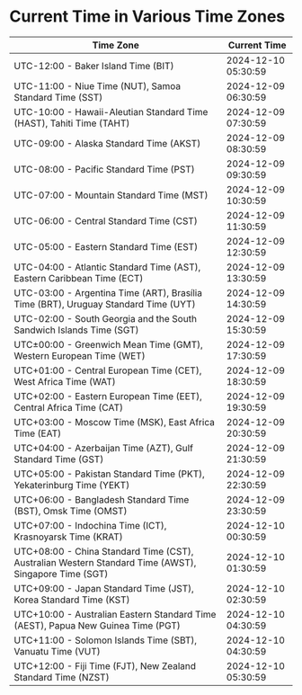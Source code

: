 # Current Time in Various Time Zones

| Time Zone | Current Time |
|-----------|--------------|
| UTC-12:00 - Baker Island Time (BIT) | 2024-12-10 05:30:59 |
| UTC-11:00 - Niue Time (NUT), Samoa Standard Time (SST) | 2024-12-09 06:30:59 |
| UTC-10:00 - Hawaii-Aleutian Standard Time (HAST), Tahiti Time (TAHT) | 2024-12-09 07:30:59 |
| UTC-09:00 - Alaska Standard Time (AKST) | 2024-12-09 08:30:59 |
| UTC-08:00 - Pacific Standard Time (PST) | 2024-12-09 09:30:59 |
| UTC-07:00 - Mountain Standard Time (MST) | 2024-12-09 10:30:59 |
| UTC-06:00 - Central Standard Time (CST) | 2024-12-09 11:30:59 |
| UTC-05:00 - Eastern Standard Time (EST) | 2024-12-09 12:30:59 |
| UTC-04:00 - Atlantic Standard Time (AST), Eastern Caribbean Time (ECT) | 2024-12-09 13:30:59 |
| UTC-03:00 - Argentina Time (ART), Brasília Time (BRT), Uruguay Standard Time (UYT) | 2024-12-09 14:30:59 |
| UTC-02:00 - South Georgia and the South Sandwich Islands Time (SGT) | 2024-12-09 15:30:59 |
| UTC±00:00 - Greenwich Mean Time (GMT), Western European Time (WET) | 2024-12-09 17:30:59 |
| UTC+01:00 - Central European Time (CET), West Africa Time (WAT) | 2024-12-09 18:30:59 |
| UTC+02:00 - Eastern European Time (EET), Central Africa Time (CAT) | 2024-12-09 19:30:59 |
| UTC+03:00 - Moscow Time (MSK), East Africa Time (EAT) | 2024-12-09 20:30:59 |
| UTC+04:00 - Azerbaijan Time (AZT), Gulf Standard Time (GST) | 2024-12-09 21:30:59 |
| UTC+05:00 - Pakistan Standard Time (PKT), Yekaterinburg Time (YEKT) | 2024-12-09 22:30:59 |
| UTC+06:00 - Bangladesh Standard Time (BST), Omsk Time (OMST) | 2024-12-09 23:30:59 |
| UTC+07:00 - Indochina Time (ICT), Krasnoyarsk Time (KRAT) | 2024-12-10 00:30:59 |
| UTC+08:00 - China Standard Time (CST), Australian Western Standard Time (AWST), Singapore Time (SGT) | 2024-12-10 01:30:59 |
| UTC+09:00 - Japan Standard Time (JST), Korea Standard Time (KST) | 2024-12-10 02:30:59 |
| UTC+10:00 - Australian Eastern Standard Time (AEST), Papua New Guinea Time (PGT) | 2024-12-10 04:30:59 |
| UTC+11:00 - Solomon Islands Time (SBT), Vanuatu Time (VUT) | 2024-12-10 04:30:59 |
| UTC+12:00 - Fiji Time (FJT), New Zealand Standard Time (NZST) | 2024-12-10 05:30:59 |
